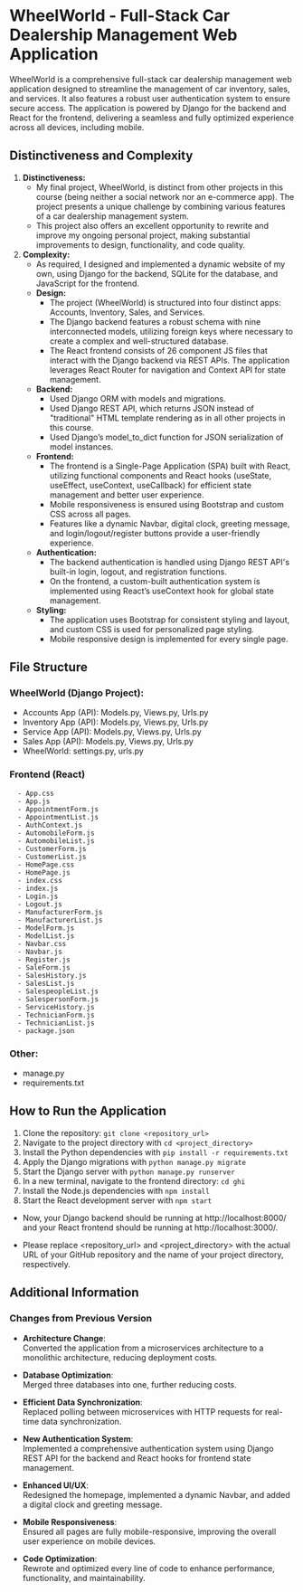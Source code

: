 # WheelWorld - Full-Stack Car Dealership Management Web Application

WheelWorld is a comprehensive full-stack car dealership management web application designed to streamline the management of car inventory, sales, and services. It also features a robust user authentication system to ensure secure access. The application is powered by Django for the backend and React for the frontend, delivering a seamless and fully optimized experience across all devices, including mobile.

## Distinctiveness and Complexity

1. **Distinctiveness:**
   - My final project, WheelWorld, is distinct from other projects in this course (being neither a social network nor an e-commerce app). The project presents a unique challenge by combining various features of a car dealership management system.
   - This project also offers an excellent opportunity to rewrite and improve my ongoing personal project, making substantial improvements to design, functionality, and code quality.
2. **Complexity:**
   - As required, I designed and implemented a dynamic website of my own, using Django for the backend, SQLite for the database, and JavaScript for the frontend.
   - **Design:**
     - The project (WheelWorld) is structured into four distinct apps: Accounts, Inventory, Sales, and Services.
     - The Django backend features a robust schema with nine interconnected models, utilizing foreign keys where necessary to create a complex and well-structured database.
     - The React frontend consists of 26 component JS files that interact with the Django backend via REST APIs. The application leverages React Router for navigation and Context API for state management.
   - **Backend:**
     - Used Django ORM with models and migrations.
     - Used Django REST API, which returns JSON instead of "traditional" HTML template rendering as in all other projects in this course.
     - Used Django’s model_to_dict function for JSON serialization of model instances.
   - **Frontend:**
     - The frontend is a Single-Page Application (SPA) built with React, utilizing functional components and React hooks (useState, useEffect, useContext, useCallback) for efficient state management and better user experience.
     - Mobile responsiveness is ensured using Bootstrap and custom CSS across all pages.
     - Features like a dynamic Navbar, digital clock, greeting message, and login/logout/register buttons provide a user-friendly experience.
   - **Authentication:**
       - The backend authentication is handled using Django REST API's built-in login, logout, and registration functions.
       - On the frontend, a custom-built authentication system is implemented using React’s useContext hook for global state management.
   - **Styling:**
     - The application uses Bootstrap for consistent styling and layout, and custom CSS is used for personalized page styling.
     - Mobile responsive design is implemented for every single page.

## File Structure

### WheelWorld (Django Project):
   - Accounts App (API): Models.py, Views.py, Urls.py
   - Inventory App (API): Models.py, Views.py, Urls.py
   - Service App (API): Models.py, Views.py, Urls.py
   - Sales App (API): Models.py, Views.py, Urls.py
   - WheelWorld: settings.py, urls.py
### Frontend (React) 
      - App.css
      - App.js
      - AppointmentForm.js
      - AppointmentList.js
      - AuthContext.js
      - AutomobileForm.js
      - AutomobileList.js
      - CustomerForm.js
      - CustomerList.js
      - HomePage.css
      - HomePage.js
      - index.css
      - index.js
      - Login.js
      - Logout.js
      - ManufacturerForm.js
      - ManufacturerList.js
      - ModelForm.js
      - ModelList.js
      - Navbar.css
      - Navbar.js
      - Register.js
      - SaleForm.js
      - SalesHistory.js
      - SalesList.js
      - SalespeopleList.js
      - SalespersonForm.js
      - ServiceHistory.js
      - TechnicianForm.js
      - TechnicianList.js
      - package.json
   ### Other:
   - manage.py
   - requirements.txt

## How to Run the Application
   1. Clone the repository: `git clone <repository_url>`
   2. Navigate to the project directory with `cd <project_directory>`
   3. Install the Python dependencies with `pip install -r requirements.txt`
   4. Apply the Django migrations with `python manage.py migrate`
   5. Start the Django server with `python manage.py runserver`
   6. In a new terminal, navigate to the frontend directory: `cd ghi`
   7. Install the Node.js dependencies with `npm install`
   8. Start the React development server with `npm start`

- Now, your Django backend should be running at http://localhost:8000/ and your React frontend should be running at http://localhost:3000/.

- Please replace <repository_url> and <project_directory> with the actual URL of your GitHub repository and the name of your project directory, respectively.

## Additional Information

 ### Changes from Previous Version

- **Architecture Change**:  
  Converted the application from a microservices architecture to a monolithic architecture, reducing deployment costs.

- **Database Optimization**:  
  Merged three databases into one, further reducing costs.

- **Efficient Data Synchronization**:  
  Replaced polling between microservices with HTTP requests for real-time data synchronization.

- **New Authentication System**:  
  Implemented a comprehensive authentication system using Django REST API for the backend and React hooks for frontend state management.

- **Enhanced UI/UX**:  
  Redesigned the homepage, implemented a dynamic Navbar, and added a digital clock and greeting message.

- **Mobile Responsiveness**:  
  Ensured all pages are fully mobile-responsive, improving the overall user experience on mobile devices.

- **Code Optimization**:  
  Rewrote and optimized every line of code to enhance performance, functionality, and maintainability.

